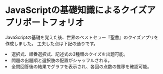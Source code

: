 <h1>JavaScriptの基礎知識によるクイズアプリポートフォリオ</h1>

JavaScriptの基礎を覚えた後、世界のベストセラー『聖書』のクイズアプリを作成しました。
工夫した点は下記の通りです。

<li>選択式、順番選択式、記述式の3種類のクイズを出題可能。</li>

<li>問題の出題順と選択肢の配置がシャッフルされる。</li>

<li>全問回答後の結果でグラフを表示され、各回の点数の推移を確認可能。</li>
